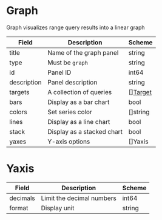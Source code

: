 # Graph

Graph visualizes range query results into a linear graph


| Field | Description | Scheme |
| ----- | ----------- | ------ |
| title | Name of the graph panel | string |
| type | Must be `graph` | string |
| id | Panel ID | int64 |
| description | Panel description | string |
| targets | A collection of queries | [][Target](common.md) |
| bars | Display as a bar chart | bool |
| colors | Set series color | []string |
| lines | Display as a line chart | bool |
| stack | Display as a stacked chart | bool |
| yaxes | Y-axis options | []Yaxis |
# Yaxis




| Field | Description | Scheme |
| ----- | ----------- | ------ |
| decimals | Limit the decimal numbers | int64 |
| format | Display unit | string |
